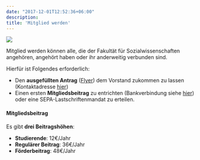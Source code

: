 ```yaml
---
date: "2017-12-01T12:52:36+06:00"
description: 
title: 'Mitglied werden'
---
```

![](/images/about/ram_team_member.png)


Mitglied werden können alle, die der Fakultät für Sozialwissenschaften angehören, angehört haben oder ihr anderweitig verbunden sind.

Hierfür ist Folgendes erforderlich:

- Den **ausgefüllten Antrag** ([Flyer](/files/Membership_Flyer_Februar_2021.pdf)) dem Vorstand zukommen zu lassen (Kontaktadresse [hier](/de/about/contact))
- Einen ersten **Mitgliedsbeitrag** zu entrichten (Bankverbindung siehe [hier](/de/about/contact)) oder eine SEPA-Lastschriftenmandat zu erteilen.

#### Mitgliedsbeitrag

Es gibt **drei Beitragshöhen**:

- **Studierende**: 12€/Jahr
- **Regulärer Beitrag**: 36€/Jahr
- **Förderbeitrag**: 48€/Jahr

